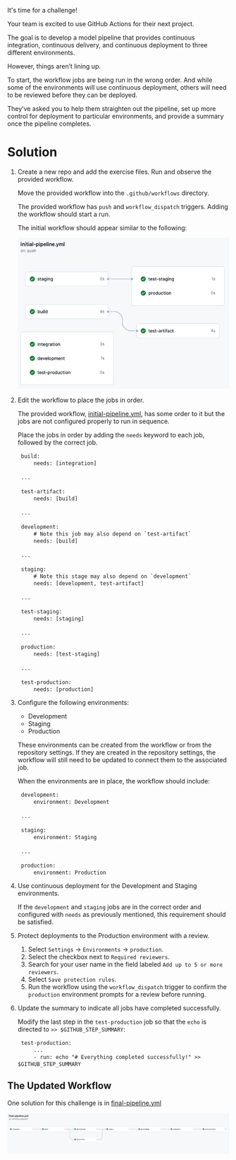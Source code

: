 It's time for a challenge!

Your team is excited to use GitHub Actions for their next project.

The goal is to develop a model pipeline that provides continuous integration, continuous delivery, and continuous deployment to three different environments.

However, things aren’t lining up.

To start, the workflow jobs are being run in the wrong order.  And while some of the environments will use continuous deployment, others will need to be reviewed before they can be deployed.

They’ve asked you to help them straighten out the pipeline, set up more control for deployment to particular environments, and provide a summary once the pipeline completes.

# Solution
1. Create a new repo and add the exercise files. Run and observe the provided workflow.

    Move the provided workflow into the `.github/workflows` directory.

    The provided workflow has `push` and `workflow_dispatch` triggers.  Adding the workflow should start a run.

    The initial workflow should appear similar to the following:

    ![The initial pipeline](./initial-pipeline.png)

1. Edit the workflow to place the jobs in order.

   The provided workflow, [initial-pipeline.yml](./initial-pipeline.yml), has some order to it but the jobs are not configured properly to run in sequence.

   Place the jobs in order by adding the `needs` keyword to each job, followed by the correct job.

        build:
            needs: [integration]

        ...

        test-artifact:
            needs: [build]

        ...

        development:
            # Note this job may also depend on `test-artifact`
            needs: [build]

        ...

        staging:
            # Note this stage may also depend on `development`
            needs: [development, test-artifact]

        ...

        test-staging:
            needs: [staging]

        ...

        production:
            needs: [test-staging]

        ...

        test-production:
            needs: [production]


1. Configure the following environments:

    - Development
    - Staging
    - Production

    These environments can be created from the workflow or from the repository settings.  If they are created in the repository settings, the workflow will still need to be updated to connect them to the associated job.

    When the environments are in place, the workflow should include:

        development:
            environment: Development

        ...

        staging:
            environment: Staging

        ...

        production:
            environment: Production

1. Use continuous deployment for the Development and Staging environments.

    If the `development` and `staging` jobs are in the correct order and configured with `needs` as previously mentioned, this requirement should be satisfied.

1. Protect deployments to the Production environment with a review.

    1. Select `Settings` -> `Environments` -> `production`.
    1. Select the checkbox next to `Required reviewers`.
    1. Search for your user name in the field labeled `Add up to 5 or more reviewers`.
    1. Select `Save protection rules`.
    1. Run the workflow using the `workflow_dispatch` trigger to confirm the `production` environment prompts for a review before running.

1. Update the summary to indicate all jobs have completed successfully.

    Modify the last step in the `test-production` job so that the `echo` is directed to `>> $GITHUB_STEP_SUMMARY`:

        test-production:
            ...
            - run: echo "# Everything completed successfully!" >> $GITHUB_STEP_SUMMARY

## The Updated Workflow
One solution for this challenge is in [final-pipeline.yml](./final-pipeline.yml)

![The final pipeline](./final-pipeline.png)
